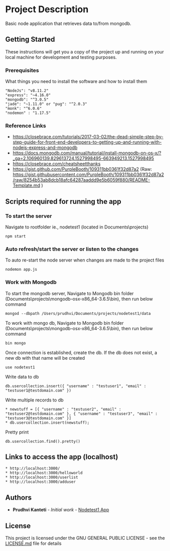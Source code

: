 # Project Description 
Basic node application that retrieves data to/from mongodb.

## Getting Started

These instructions will get you a copy of the project up and running on your local machine for development and testing purposes.

### Prerequisites

What things you need to install the software and how to install them

```
"NodeJs": "v8.11.2"
"express": "~4.16.0"
"mongodb": "^3.0.5"
"jade": "~1.11.0" or "pug": "^2.0.3"
"monk": "^6.0.6"
"nodemon" : "1.17.5"
```
### Reference Links
* https://closebrace.com/tutorials/2017-03-02/the-dead-simple-step-by-step-guide-for-front-end-developers-to-getting-up-and-running-with-nodejs-express-and-mongodb
* https://docs.mongodb.com/manual/tutorial/install-mongodb-on-os-x/?_ga=2.106960139.829613724.1527998495-663949213.1527998495
* https://closebrace.com/cheatsheetthanks
* https://gist.github.com/PurpleBooth/109311bb0361f32d87a2 (Raw: https://gist.githubusercontent.com/PurpleBooth/109311bb0361f32d87a2/raw/8254b53ab8dcb18afc64287aaddd9e5b6059f880/README-Template.md )

## Scripts required for running the app

### To start the server

Navigate to rootfolder ie., nodetest1 (located in Documents\projects\)
```
npm start
```

### Auto refresh/start the server or listen to the changes

To auto re-start the node server when changes are made to the project files
```
nodemon app.js
```

### Work with Mongodb

To start the mongodb server, Navigate to Mongodb bin folder (Documents\projects\mongodb-osx-x86_64-3.6.5\bin), then run below command

```
mongod --dbpath /Users/prudhvi/Documents/projects/nodetest1/data
```

To work with mongo db, Navigate to Mongodb bin folder (Documents\projects\mongodb-osx-x86_64-3.6.5\bin), then run below command

```
bin mongo
```
		
Once connection is established, create the db. If the db does not exist, a new db with that name will be created

```
use nodetest1

```
		
Write data to db

```
db.usercollection.insert({ "username" : "testuser1", "email" : "testuser1@testdomain.com" })
```

Write multiple records to db

```
* newstuff = [{ "username" : "testuser2", "email" : "testuser2@testdomain.com" }, { "username" : "testuser3", "email" : "testuser3@testdomain.com" }]
* db.usercollection.insert(newstuff);
```

Pretty print

```
db.usercollection.find().pretty()
```

## Links to access the app (localhost)

```
* http://localhost:3000/
* http://localhost:3000/helloworld
* http://localhost:3000/userlist
* http://localhost:3000/adduser
```

## Authors

* **Prudhvi Kanteti** - *Initial work* - [Nodetest1 App](https://github.com/pkanteti/nodetest1)

## License

This project is licensed under the GNU GENERAL PUBLIC LICENSE - see the [LICENSE.md](LICENSE.md) file for details